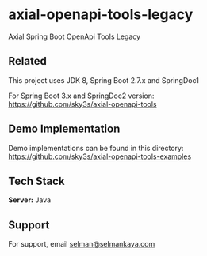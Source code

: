 # axial-openapi-tools-legacy
Axial Spring Boot OpenApi Tools Legacy


## Related

This project uses JDK 8, Spring Boot 2.7.x and SpringDoc1

For Spring Boot 3.x and SpringDoc2 version: https://github.com/sky3s/axial-openapi-tools 


## Demo Implementation

Demo implementations can be found in this directory: https://github.com/sky3s/axial-openapi-tools-examples


## Tech Stack

**Server:** Java


## Support

For support, email selman@selmankaya.com

